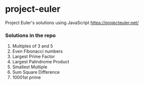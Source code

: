 # project-euler

Project Euler's solutions using JavaScript https://projecteuler.net/

### Solutions in the repo

1. Multiples of 3 and 5
2. Even Fibonacci numbers
3. Largest Prime Factor
4. Largest Palindrome Product
5. Smallest Multiple
6. Sum Square Difference
7. 10001st prime
